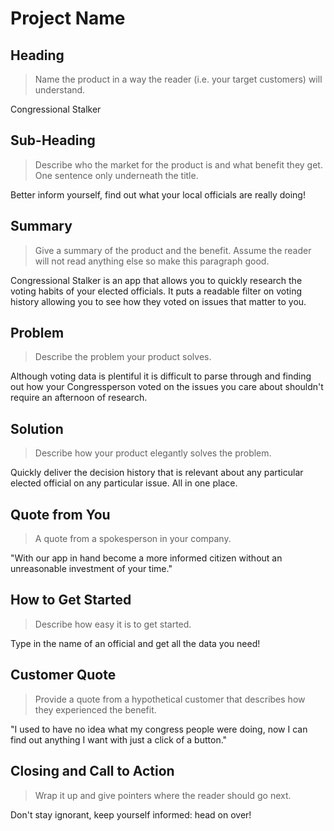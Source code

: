 # Project Name #

<!-- 
> This material was originally posted [here](http://www.quora.com/What-is-Amazons-approach-to-product-development-and-product-management). It is reproduced here for posterities sake.

There is an approach called "working backwards" that is widely used at Amazon. They work backwards from the customer, rather than starting with an idea for a product and trying to bolt customers onto it. While working backwards can be applied to any specific product decision, using this approach is especially important when developing new products or features.

For new initiatives a product manager typically starts by writing an internal press release announcing the finished product. The target audience for the press release is the new/updated product's customers, which can be retail customers or internal users of a tool or technology. Internal press releases are centered around the customer problem, how current solutions (internal or external) fail, and how the new product will blow away existing solutions.

If the benefits listed don't sound very interesting or exciting to customers, then perhaps they're not (and shouldn't be built). Instead, the product manager should keep iterating on the press release until they've come up with benefits that actually sound like benefits. Iterating on a press release is a lot less expensive than iterating on the product itself (and quicker!).

If the press release is more than a page and a half, it is probably too long. Keep it simple. 3-4 sentences for most paragraphs. Cut out the fat. Don't make it into a spec. You can accompany the press release with a FAQ that answers all of the other business or execution questions so the press release can stay focused on what the customer gets. My rule of thumb is that if the press release is hard to write, then the product is probably going to suck. Keep working at it until the outline for each paragraph flows. 

Oh, and I also like to write press-releases in what I call "Oprah-speak" for mainstream consumer products. Imagine you're sitting on Oprah's couch and have just explained the product to her, and then you listen as she explains it to her audience. That's "Oprah-speak", not "Geek-speak".

Once the project moves into development, the press release can be used as a touchstone; a guiding light. The product team can ask themselves, "Are we building what is in the press release?" If they find they're spending time building things that aren't in the press release (overbuilding), they need to ask themselves why. This keeps product development focused on achieving the customer benefits and not building extraneous stuff that takes longer to build, takes resources to maintain, and doesn't provide real customer benefit (at least not enough to warrant inclusion in the press release).
 -->
 
## Heading ##
  > Name the product in a way the reader (i.e. your target customers) will understand.

  Congressional Stalker

## Sub-Heading ##
  > Describe who the market for the product is and what benefit they get. One sentence only underneath the title.

  Better inform yourself, find out what your local officials are really doing!

## Summary ##
  > Give a summary of the product and the benefit. Assume the reader will not read anything else so make this paragraph good.

  Congressional Stalker is an app that allows you to quickly research the voting habits of your elected officials. It puts a readable filter on voting history allowing you to see how they voted on issues that matter to you. 

## Problem ##
  > Describe the problem your product solves.

  Although voting data is plentiful it is difficult to parse through and finding out how your Congressperson voted on the issues you care about shouldn't require an afternoon of research.  

## Solution ##
  > Describe how your product elegantly solves the problem.

  Quickly deliver the decision history that is relevant about any particular elected official on any particular issue. All in one place.

## Quote from You ##
  > A quote from a spokesperson in your company.

  "With our app in hand become a more informed citizen without an unreasonable investment of your time."

## How to Get Started ##
  > Describe how easy it is to get started.

  Type in the name of an official and get all the data you need!

## Customer Quote ##
  > Provide a quote from a hypothetical customer that describes how they experienced the benefit.

  "I used to have no idea what my congress people were doing, now I can find out anything I want with just a click of a button."

## Closing and Call to Action ##
  > Wrap it up and give pointers where the reader should go next.

  Don't stay ignorant, keep yourself informed: head on over!
